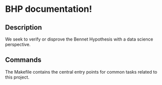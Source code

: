 # BHP documentation!

## Description

We seek to verify or disprove the Bennet Hypothesis with a data science perspective.

## Commands

The Makefile contains the central entry points for common tasks related to this project.


